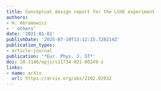 ```yaml
---
title: Conceptual design report for the LUXE experiment
authors:
- H. Abramowicz
- ' others'
date: '2021-01-01'
publishDate: '2025-07-10T13:12:15.728214Z'
publication_types:
- article-journal
publication: '*Eur. Phys. J. ST*'
doi: 10.1140/epjs/s11734-021-00249-z
links:
- name: arXiv
  url: https://arxiv.org/abs/2102.02032
---
```

